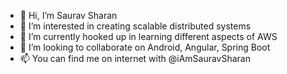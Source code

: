 - 👋 Hi, I’m Saurav Sharan
- 👀 I’m interested in creating scalable distributed systems
- 🌱 I’m currently hooked up in learning different aspects of AWS
- 💞️ I’m looking to collaborate on Android, Angular, Spring Boot 
- 📫 You can find me on internet with @iAmSauravSharan

<!---
iAmSauravSharan/iAmSauravSharan is a ✨ special ✨ repository because its `README.md` (this file) appears on your GitHub profile.
You can click the Preview link to take a look at your changes.
--->
